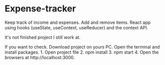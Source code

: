 # Expense-tracker

Keep track of income and expenses. Add and remove items. React app using hooks (useState, useContext, useReducer) and the context API. 

It's not finished project I still work at.

If you want to check. Download project on yours PC. Open the terminal and install packages.
    1. Open project file
    2. npm install
    3. npm start
    4. Open the browsers at http://localhost:3000.
